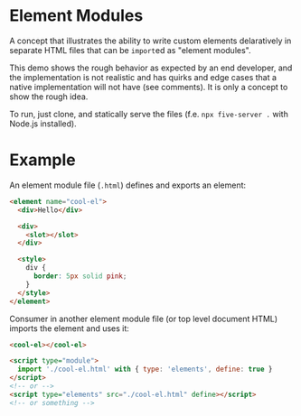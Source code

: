 # Element Modules

A concept that illustrates the ability to write custom elements delaratively in
separate HTML files that can be `import`ed as "element modules".

This demo shows the rough behavior as expected by an end developer, and the
implementation is not realistic and has quirks and edge cases that a native
implementation will not have (see comments). It is only a concept to show the
rough idea.

To run, just clone, and statically serve the files (f.e. `npx five-server .`
with Node.js installed).

# Example

An element module file (`.html`) defines and exports an element:

```html
<element name="cool-el">
  <div>Hello</div>

  <div>
    <slot></slot>
  </div>

  <style>
    div {
      border: 5px solid pink;
    }
  </style>
</element>
```

Consumer in another element module file (or top level document HTML) imports the element and uses it:

```html
<cool-el></cool-el>

<script type="module">
  import './cool-el.html' with { type: 'elements', define: true }
</script>
<!-- or -->
<script type="elements" src="./cool-el.html" define></script>
<!-- or something -->
```
